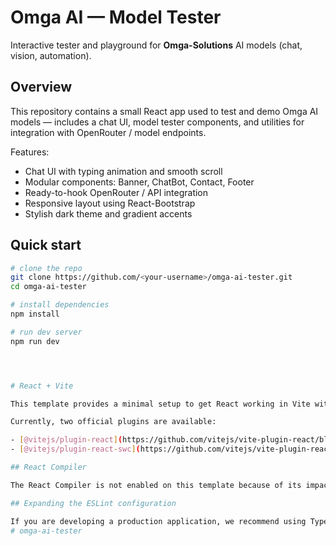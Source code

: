 # Omga AI — Model Tester

Interactive tester and playground for **Omga-Solutions** AI models (chat, vision, automation).

## Overview
This repository contains a small React app used to test and demo Omga AI models — includes a chat UI, model tester components, and utilities for integration with OpenRouter / model endpoints.

Features:
- Chat UI with typing animation and smooth scroll
- Modular components: Banner, ChatBot, Contact, Footer
- Ready-to-hook OpenRouter / API integration
- Responsive layout using React-Bootstrap
- Stylish dark theme and gradient accents

## Quick start

```bash
# clone the repo
git clone https://github.com/<your-username>/omga-ai-tester.git
cd omga-ai-tester

# install dependencies
npm install

# run dev server
npm run dev




# React + Vite

This template provides a minimal setup to get React working in Vite with HMR and some ESLint rules.

Currently, two official plugins are available:

- [@vitejs/plugin-react](https://github.com/vitejs/vite-plugin-react/blob/main/packages/plugin-react) uses [Babel](https://babeljs.io/) (or [oxc](https://oxc.rs) when used in [rolldown-vite](https://vite.dev/guide/rolldown)) for Fast Refresh
- [@vitejs/plugin-react-swc](https://github.com/vitejs/vite-plugin-react/blob/main/packages/plugin-react-swc) uses [SWC](https://swc.rs/) for Fast Refresh

## React Compiler

The React Compiler is not enabled on this template because of its impact on dev & build performances. To add it, see [this documentation](https://react.dev/learn/react-compiler/installation).

## Expanding the ESLint configuration

If you are developing a production application, we recommend using TypeScript with type-aware lint rules enabled. Check out the [TS template](https://github.com/vitejs/vite/tree/main/packages/create-vite/template-react-ts) for information on how to integrate TypeScript and [`typescript-eslint`](https://typescript-eslint.io) in your project.
#   o m g a - a i - t e s t e r  
 